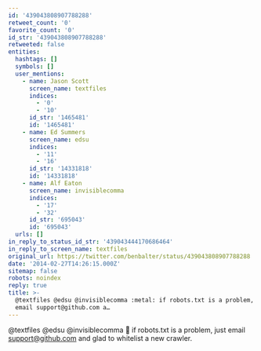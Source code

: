 ```yaml
---
id: '439043808907788288'
retweet_count: '0'
favorite_count: '0'
id_str: '439043808907788288'
retweeted: false
entities:
  hashtags: []
  symbols: []
  user_mentions:
    - name: Jason Scott
      screen_name: textfiles
      indices:
        - '0'
        - '10'
      id_str: '1465481'
      id: '1465481'
    - name: Ed Summers
      screen_name: edsu
      indices:
        - '11'
        - '16'
      id_str: '14331818'
      id: '14331818'
    - name: Alf Eaton
      screen_name: invisiblecomma
      indices:
        - '17'
        - '32'
      id_str: '695043'
      id: '695043'
  urls: []
in_reply_to_status_id_str: '439043444170686464'
in_reply_to_screen_name: textfiles
original_url: https://twitter.com/benbalter/status/439043808907788288
date: '2014-02-27T14:26:15.000Z'
sitemap: false
robots: noindex
reply: true
title: >-
  @textfiles @edsu @invisiblecomma :metal: if robots.txt is a problem, just
  email support@github.com a…
---
```


@textfiles @edsu @invisiblecomma :metal: if robots.txt is a problem, just email support@github.com and glad to whitelist a new crawler.